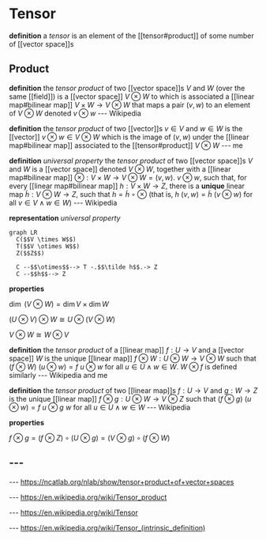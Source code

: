 # Tensor

**definition** a _tensor_ is an element of the [[tensor#product]] of some number of [[vector space]]s

## Product

**definition** the _tensor product_ of two [[vector space]]s $V$ and $W$ (over the same [[field]]) is a [[vector space]] $V \otimes W$ to which is associated a [[linear map#bilinear map]] $V \times W \to V \otimes W$ that maps a pair $(v, w)$ to an element of $V \otimes W$ denoted $v \otimes w$ --- Wikipedia

**definition** the _tensor product_ of two [[vector]]s $v \in V$ and $w \in W$ is the [[vector]] $v \otimes w \in V \otimes W$ which is the image of $(v, w)$ under the [[linear map#bilinear map]] associated to the [[tensor#product]] $V \otimes W$ --- me

**definition** _universal property_ the _tensor product_ of two [[vector space]]s $V$ and $W$ is a [[vector space]] denoted $V \otimes W$, together with a [[linear map#bilinear map]] $\otimes : V \times W \to V \otimes W = (v, w).\ v \otimes w$, such that, for every [[linear map#bilinear map]] $h : V \times W \to Z$, there is a **unique** linear map $\tilde h : V \otimes W \to Z$, such that $h = \tilde h \circ \otimes$ (that is, $h\ (v, w) = \tilde h\ (v \otimes w)$ for all $v \in V \land w \in W$) --- Wikipedia

**representation** _universal property_

```mermaid
graph LR
  C($$V \times W$$)
  T($$V \otimes W$$)
  Z($$Z$$)

  C --$$\otimes$$--> T -.$$\tilde h$$.-> Z
  C --$$h$$--> Z
```

**properties**

$\dim\ (V \otimes W) = \dim V \times \dim W$

$(U \otimes V) \otimes W \cong U \otimes (V \otimes W)$

$V \otimes W \cong W \otimes V$

**definition** the _tensor product_ of a [[linear map]] $f : U \to V$ and a [[vector space]] $W$ is the unique [[linear map]] $f \otimes W : U \otimes W \to V \otimes W$ such that $(f \otimes W)\ (u \otimes w) = f\ u \otimes w$ for all $u \in U \land w \in W$. $W \otimes f$ is defined similarly --- Wikipedia and me

**definition** the _tensor product_ of two [[linear map]]s $f : U \to V$ and $g : W \to Z$ is the unique [[linear map]] $f \otimes g : U \otimes W \to V \otimes Z$ such that $(f \otimes g)\ (u \otimes w) = f\ u \otimes g\ w$ for all $u \in U \land w \in W$ --- Wikipedia

**properties**

$f \otimes g = (f \otimes Z) \circ (U \otimes g) = (V \otimes g) \circ (f \otimes W)$

## ---

--- <https://ncatlab.org/nlab/show/tensor+product+of+vector+spaces>

--- <https://en.wikipedia.org/wiki/Tensor_product>

--- <https://en.wikipedia.org/wiki/Tensor>

--- <https://en.wikipedia.org/wiki/Tensor_(intrinsic_definition)>
